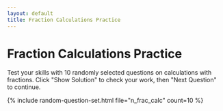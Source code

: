 ```yaml
---
layout: default
title: Fraction Calculations Practice
---
```


# Fraction Calculations Practice

Test your skills with 10 randomly selected questions on calculations with fractions. Click "Show Solution" to check your work, then "Next Question" to continue.

{% include random-question-set.html file="n_frac_calc" count=10 %}
